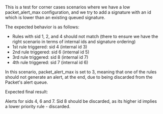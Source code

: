 This is a test for corner cases scenarios where we have a low packet_alert_max
configuration, and we try to add a signature with an id which is lower than an
existing queued signature.

The expected behavior is as follows:
- Rules with sid 1, 2, and 4 should not match (there to ensure we have the right
scenario in terms of internal ids and signature ordering)
- 1st rule triggered: sid 4 (internal id 3)
- 2nd rule triggered: sid 6 (internal id 5)
- 3rd rule triggered: sid 8 (internal id 7)
- 4th rule triggered: sid 7 (internal id 6)

In this scenario, packet_alert_max is set to 3, meaning that one of the rules
should not generate an alert, at the end, due to being discarded from the Packet's
alert queue.

Expected final result:

Alerts for sids 4, 6 and 7. Sid 8 should be discarded, as its higher id implies a
lower priority rule - discarded.
